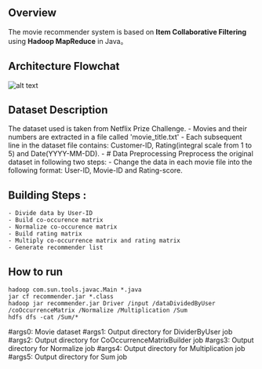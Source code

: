 ## Overview 
The movie recommender system is based on **Item Collaborative Filtering** using **Hadoop MapReduce** in Java。

## Architecture Flowchat
![alt text](https://github.com/jieren123/Bigdata_Project_Recommender_System/blob/master/Pictures-Diagrams/RecommenderSystem_1.png
 "Recommender System")

## Dataset Description
The dataset used is taken from Netflix Prize Challenge. 
	- Movies and their numbers are extracted in a file called 'movie_title.txt'
	- Each subsequent line in the dataset file contains: Customer-ID, Rating(integral scale from 1 to 5) and Date(YYYY-MM-DD).
	- # Data Preprocessing 
		Preprocess the original dataset in following two steps:
		- Change the data in each movie file into the following format: User-ID, Movie-ID and Rating-score.
## Building Steps :
	- Divide data by User-ID
	- Build co-occurence matrix 
	- Normalize co-occurence matrix 
	- Build rating matrix 
	- Multiply co-occurrence matrix and rating matrix 
	- Generate recommender list 

## How to run 
```
hadoop com.sun.tools.javac.Main *.java
jar cf recommender.jar *.class
hadoop jar recommender.jar Driver /input /dataDividedByUser /coOccurrenceMatrix /Normalize /Multiplication /Sum
hdfs dfs -cat /Sum/*
```

#args0: Movie dataset
#args1: Output directory for DividerByUser job
#args2: Output directory for CoOccurrenceMatrixBuilder job
#args3: Output directory for Normalize job
#args4: Output directory for Multiplication job
#args5: Output directory for Sum job

